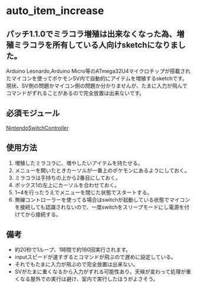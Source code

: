 # auto_item_increase
## パッチ1.1.0でミラコラ増殖は出来なくなった為、増殖ミラコラを所有している人向けsketchになりました。

Arduino Leonardo,Arduino Micro等のATmega32U4マイクロチップが搭載されたマイコンを使ってポケモンSV内で自動的にアイテムを増殖するsketchです。  
現状、SV側の問題かマイコン側の問題か分かりませんが、たまに入力が飛んでコマンドがずれることがあるので完全放置は出来ないです。

## 必須モジュール
[NintendoSwitchController](https://github.com/interimadd/NintendoSwitchControll)

## 使用方法
1. 増殖したミラコラに、増やしたいアイテムを持たせる。
2. メニューを開いたときカーソルが一番上のポケモンにあるようにしておく。
3. ミラコラは手持ちの上から2番目にしておく。
4. ボックス1の左上にカーソルを合わせておく。
5. 1~4を行ったうえでメニューを閉じた状態でスタートする。
6. 無線コントローラーを使ってる場合はswitchが起動している状態でマイコンを接続しても認識されないので、一度switchをスリープモードにし電源を付けてから接続する。

## 備考
* 約20秒で1ループ、1時間で約180回実行されます。
* inputスピードが速すぎるとコマンドが飛ぶので遅めに設定している。
* それでもたまに入力が飛ぶので完全放置は出来ない。
* SVがたまに重くなるから入力がずれる可能性あり。天候が変わって処理が重くなる屋外での実行は避け、室内で実行したほうがよさそう。
